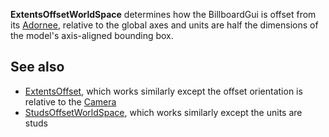 **ExtentsOffsetWorldSpace** determines how the BillboardGui is offset from its [Adornee](https://developer.roblox.com/en-us/api-reference/property/BillboardGui/Adornee), relative to the global axes and units are half the dimensions of the model's axis-aligned bounding box.

See also
--------

*   [ExtentsOffset](https://developer.roblox.com/en-us/api-reference/property/BillboardGui/ExtentsOffset), which works similarly except the offset orientation is relative to the [Camera](https://developer.roblox.com/en-us/api-reference/class/Camera)
*   [StudsOffsetWorldSpace](https://developer.roblox.com/en-us/api-reference/property/BillboardGui/StudsOffsetWorldSpace), which works similarly except the units are studs
